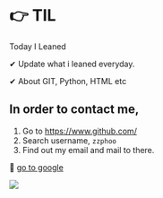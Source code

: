 # 👉 TIL

 Today I Leaned

✔ Update what i leaned everyday.

✔ About GIT, Python, HTML etc

## In order to contact me,

1. Go to https://www.github.com/
2. Search username, `zzphoo`
3. Find out my email and mail to there.

📌 [go to google](https://:www.google.com/)

![](https://avatars.githubusercontent.com/u/77820250?s=460&v=4)
